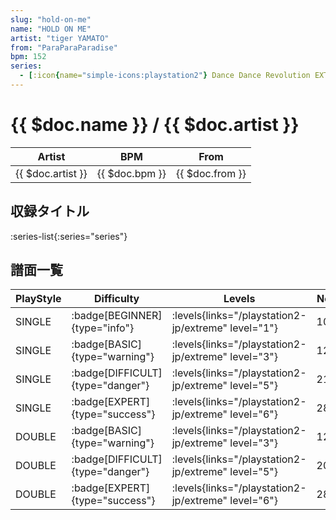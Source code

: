 ```yaml
---
slug: "hold-on-me"
name: "HOLD ON ME"
artist: "tiger YAMATO"
from: "ParaParaParadise"
bpm: 152
series:
  - [:icon{name="simple-icons:playstation2"} Dance Dance Revolution EXTREME :icon{name="flag:jp-4x3"}](/playstation2-jp/extreme)
---
```


# {{ $doc.name }} / {{ $doc.artist }}

|Artist|BPM|From|
|------|---|----|
|{{ $doc.artist }}|{{ $doc.bpm }}|{{ $doc.from }}|

## 収録タイトル

:series-list{:series="series"}

## 譜面一覧

|PlayStyle|Difficulty|Levels|Notes|Movie|
|---------|----------|------|-----|-----|
|SINGLE| :badge[BEGINNER]{type="info"}| :levels{links="/playstation2-jp/extreme" level="1"}|107/0||
|SINGLE| :badge[BASIC]{type="warning"}| :levels{links="/playstation2-jp/extreme" level="3"}|124/4||
|SINGLE| :badge[DIFFICULT]{type="danger"}| :levels{links="/playstation2-jp/extreme" level="5"}|210/5||
|SINGLE| :badge[EXPERT]{type="success"}| :levels{links="/playstation2-jp/extreme" level="6"}|282/5||
|DOUBLE| :badge[BASIC]{type="warning"}| :levels{links="/playstation2-jp/extreme" level="3"}|121/4||
|DOUBLE| :badge[DIFFICULT]{type="danger"}| :levels{links="/playstation2-jp/extreme" level="5"}|203/5||
|DOUBLE| :badge[EXPERT]{type="success"}| :levels{links="/playstation2-jp/extreme" level="6"}|286/5||
